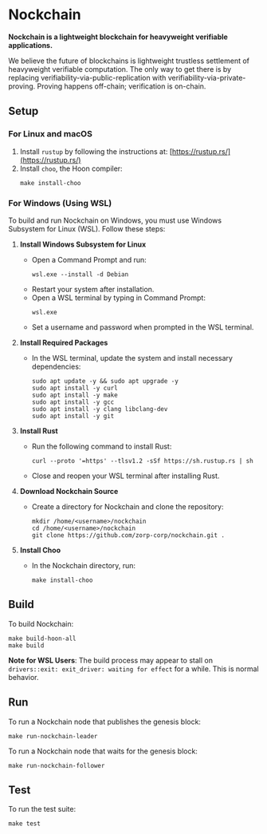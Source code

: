 # Nockchain

**Nockchain is a lightweight blockchain for heavyweight verifiable applications.**

We believe the future of blockchains is lightweight trustless settlement of heavyweight verifiable computation. The only way to get there is by replacing verifiability-via-public-replication with verifiability-via-private-proving. Proving happens off-chain; verification is on-chain.

## Setup

### For Linux and macOS

1. Install `rustup` by following the instructions at: [https://rustup.rs/](https://rustup.rs/)
2. Install `choo`, the Hoon compiler:
   ```
   make install-choo
   ```

### For Windows (Using WSL)

To build and run Nockchain on Windows, you must use Windows Subsystem for Linux (WSL). Follow these steps:

1. **Install Windows Subsystem for Linux**
   - Open a Command Prompt and run:
     ```
     wsl.exe --install -d Debian
     ```
   - Restart your system after installation.
   - Open a WSL terminal by typing in Command Prompt:
     ```
     wsl.exe
     ```
   - Set a username and password when prompted in the WSL terminal.

2. **Install Required Packages**
   - In the WSL terminal, update the system and install necessary dependencies:
     ```
     sudo apt update -y && sudo apt upgrade -y
     sudo apt install -y curl
     sudo apt install -y make
     sudo apt install -y gcc
     sudo apt install -y clang libclang-dev
     sudo apt install -y git
     ```

3. **Install Rust**
   - Run the following command to install Rust:
     ```
     curl --proto '=https' --tlsv1.2 -sSf https://sh.rustup.rs | sh
     ```
   - Close and reopen your WSL terminal after installing Rust.

4. **Download Nockchain Source**
   - Create a directory for Nockchain and clone the repository:
     ```
     mkdir /home/<username>/nockchain
     cd /home/<username>/nockchain
     git clone https://github.com/zorp-corp/nockchain.git .
     ```

5. **Install Choo**
   - In the Nockchain directory, run:
     ```
     make install-choo
     ```

## Build

To build Nockchain:

```
make build-hoon-all
make build
```

**Note for WSL Users**: The build process may appear to stall on `drivers::exit: exit_driver: waiting for effect` for a while. This is normal behavior.

## Run

To run a Nockchain node that publishes the genesis block:

```
make run-nockchain-leader
```

To run a Nockchain node that waits for the genesis block:

```
make run-nockchain-follower
```

## Test

To run the test suite:

```
make test
```
